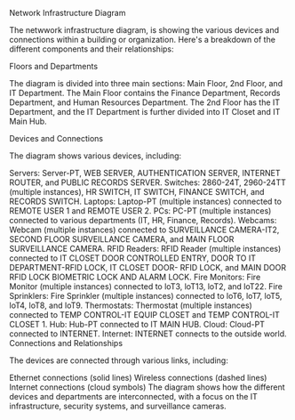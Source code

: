 Network Infrastructure Diagram

The netwwork infrastructure diagram, is showing the various devices and connections within a building or organization. Here's a breakdown of the different components and their relationships:

Floors and Departments

The diagram is divided into three main sections: Main Floor, 2nd Floor, and IT Department. The Main Floor contains the Finance Department, Records Department, and Human Resources Department. The 2nd Floor has the IT Department, and the IT Department is further divided into IT Closet and IT Main Hub.

Devices and Connections

The diagram shows various devices, including:

Servers: Server-PT, WEB SERVER, AUTHENTICATION SERVER, INTERNET ROUTER, and PUBLIC RECORDS SERVER.
Switches: 2860-24T, 2960-24TT (multiple instances), HR SWITCH, IT SWITCH, FINANCE SWITCH, and RECORDS SWITCH.
Laptops: Laptop-PT (multiple instances) connected to REMOTE USER 1 and REMOTE USER 2.
PCs: PC-PT (multiple instances) connected to various departments (IT, HR, Finance, Records).
Webcams: Webcam (multiple instances) connected to SURVEILLANCE CAMERA-IT2, SECOND FLOOR SURVEILLANCE CAMERA, and MAIN FLOOR SURVEILLANCE CAMERA.
RFID Readers: RFID Reader (multiple instances) connected to IT CLOSET DOOR CONTROLLED ENTRY, DOOR TO IT DEPARTMENT-RFID LOCK, IT CLOSET DOOR- RFID LOCK, and MAIN DOOR RFID LOCK BIOMETRIC LOCK AND ALARM LOCK.
Fire Monitors: Fire Monitor (multiple instances) connected to loT3, loT13, loT2, and loT22.
Fire Sprinklers: Fire Sprinkler (multiple instances) connected to loT6, loT7, loT5, loT4, loT8, and loT9.
Thermostats: Thermostat (multiple instances) connected to TEMP CONTROL-IT EQUIP CLOSET and TEMP CONTROL-IT CLOSET 1.
Hub: Hub-PT connected to IT MAIN HUB.
Cloud: Cloud-PT connected to INTERNET.
Internet: INTERNET connects to the outside world.
Connections and Relationships

The devices are connected through various links, including:

Ethernet connections (solid lines)
Wireless connections (dashed lines)
Internet connections (cloud symbols)
The diagram shows how the different devices and departments are interconnected, with a focus on the IT infrastructure, security systems, and surveillance cameras.
